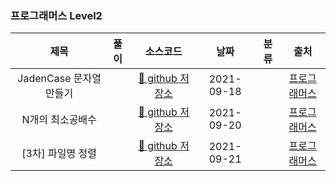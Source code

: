 ### 프로그래머스 Level2

|           제목            | 풀이                                                 |                                                      소스코드                                                      |    날짜    | 분류 |     출처     |
| :-----------------------: | :--------------------------------------------------- | :----------------------------------------------------------------------------------------------------------------: | :--------: | :--: | :----------: |
| JadenCase 문자열 만들기| | [📎 github 저장소 ](https://github.com/devhyun637/Algorithm_JavaScript/blob/master/programmers/level2/JadenCase_문자열_만들기.js) | 2021-09-18 |      | [프로그래머스](https://programmers.co.kr/learn/courses/30/lessons/12951) |
| N개의 최소공배수| | [📎 github 저장소 ](https://github.com/devhyun637/Algorithm_JavaScript/blob/master/programmers/level2/N개의_최소공배수.js) | 2021-09-20 |      | [프로그래머스](https://programmers.co.kr/learn/courses/30/lessons/12953) |
| [3차] 파일명 정렬| | [📎 github 저장소 ](https://github.com/devhyun637/Algorithm_JavaScript/blob/master/programmers/level2/파일명_정렬.js) | 2021-09-21 |      | [프로그래머스](https://programmers.co.kr/learn/courses/30/lessons/17686) |
